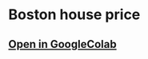 # Boston house price

## [Open in GoogleColab](https://colab.research.google.com/drive/1zFdkxxHQAE9d_2nIGM6mdc5WpBBmmjvw?usp=sharing)
